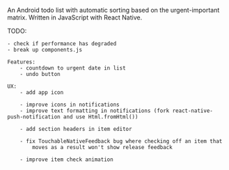 An Android todo list with automatic sorting based on the urgent-important matrix.
Written in JavaScript with React Native.


TODO:

	- check if performance has degraded
	- break up components.js

	Features:
		- countdown to urgent date in list
		- undo button

	UX:
		- add app icon

		- improve icons in notifications
		- improve text formatting in notifications (fork react-native-push-notification and use Html.fromHtml())

		- add section headers in item editor

		- fix TouchableNativeFeedback bug where checking off an item that
			moves as a result won't show release feedback

		- improve item check animation
